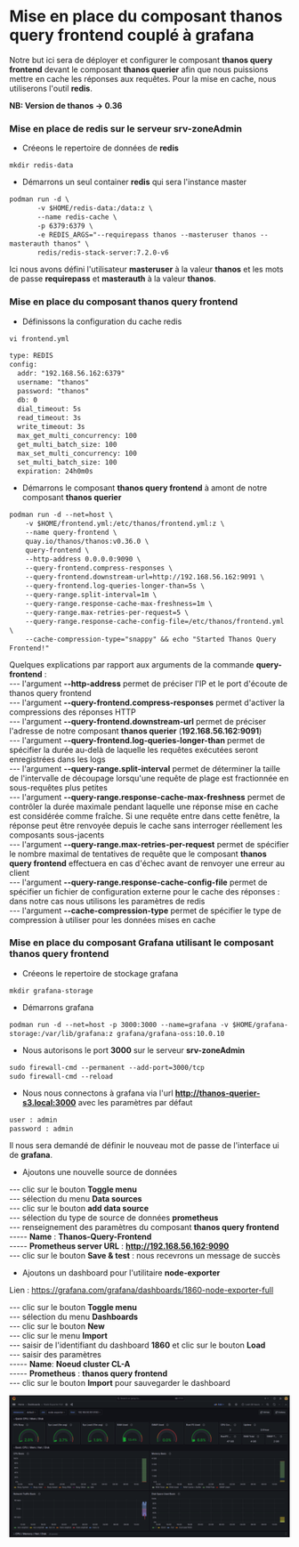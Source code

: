 # Mise en place du composant thanos query frontend couplé à grafana

Notre but ici sera de déployer et configurer le composant **thanos query frontend** devant le composant **thanos querier** afin que nous puissions mettre en cache les réponses aux requêtes. Pour la mise en cache, nous utiliserons l'outil **redis**.

**NB: Version de thanos -> 0.36**

### Mise en place de redis sur le serveur srv-zoneAdmin

- Créeons le repertoire de données de **redis**

```
mkdir redis-data
```

- Démarrons un seul container **redis** qui sera l'instance master

```
podman run -d \
       -v $HOME/redis-data:/data:z \ 
       --name redis-cache \ 
       -p 6379:6379 \
       -e REDIS_ARGS="--requirepass thanos --masteruser thanos --masterauth thanos" \
       redis/redis-stack-server:7.2.0-v6
```

Ici nous avons défini l'utilisateur **masteruser** à la valeur **thanos** et les mots de passe **requirepass** et **masterauth** à la valeur **thanos**.

### Mise en place du composant thanos query frontend

- Définissons la configuration du cache redis

```
vi frontend.yml
```

```
type: REDIS
config:
  addr: "192.168.56.162:6379"
  username: "thanos"
  password: "thanos"
  db: 0
  dial_timeout: 5s
  read_timeout: 3s
  write_timeout: 3s
  max_get_multi_concurrency: 100
  get_multi_batch_size: 100
  max_set_multi_concurrency: 100
  set_multi_batch_size: 100
  expiration: 24h0m0s
```

- Démarrons le composant **thanos query frontend** à amont de notre composant **thanos querier**

```
podman run -d --net=host \
    -v $HOME/frontend.yml:/etc/thanos/frontend.yml:z \
    --name query-frontend \
    quay.io/thanos/thanos:v0.36.0 \
    query-frontend \
    --http-address 0.0.0.0:9090 \
    --query-frontend.compress-responses \
    --query-frontend.downstream-url=http://192.168.56.162:9091 \
    --query-frontend.log-queries-longer-than=5s \
    --query-range.split-interval=1m \
    --query-range.response-cache-max-freshness=1m \
    --query-range.max-retries-per-request=5 \
    --query-range.response-cache-config-file=/etc/thanos/frontend.yml \
    --cache-compression-type="snappy" && echo "Started Thanos Query Frontend!"
```

Quelques explications par rapport aux arguments de la commande **query-frontend** : <br>
--- l'argument **--http-address** permet de préciser l'IP et le port d'écoute de thanos query frontend <br>
--- l'argument **--query-frontend.compress-responses** permet d'activer la compressions des réponses HTTP <br>
--- l'argument **--query-frontend.downstream-url** permet de préciser l'adresse de notre composant **thanos querier** (**192.168.56.162:9091**) <br>
--- l'argument **--query-frontend.log-queries-longer-than** permet de spécifier la durée au-delà de laquelle les requêtes exécutées seront enregistrées dans les logs <br>
--- l'argument **--query-range.split-interval** permet de déterminer la taille de l'intervalle de découpage lorsqu'une requête de plage est fractionnée en sous-requêtes plus petites <br>
--- l'argument **--query-range.response-cache-max-freshness** permet de contrôler la durée maximale pendant laquelle une réponse mise en cache est considérée comme fraîche. Si une requête entre dans cette fenêtre, la réponse peut être renvoyée depuis le cache sans interroger réellement les composants sous-jacents <br>
--- l'argument **--query-range.max-retries-per-request** permet de spécifier le nombre maximal de tentatives de requête que le composant **thanos query frontend** effectuera en cas d'échec avant de renvoyer une erreur au client <br>
--- l'argument **--query-range.response-cache-config-file** permet de spécifier un fichier de configuration externe pour le cache des réponses : dans notre cas nous utilisons les paramètres de redis <br>
--- l'argument **--cache-compression-type** permet de spécifier le type de compression à utiliser pour les données mises en cache

### Mise en place du composant Grafana utilisant le composant thanos query frontend

- Créeons le repertoire de stockage grafana

```
mkdir grafana-storage
```

- Démarrons grafana

```
podman run -d --net=host -p 3000:3000 --name=grafana -v $HOME/grafana-storage:/var/lib/grafana:z grafana/grafana-oss:10.0.10
```

- Nous autorisons le port **3000** sur le serveur **srv-zoneAdmin**

```
sudo firewall-cmd --permanent --add-port=3000/tcp
sudo firewall-cmd --reload
```

- Nous nous connectons à grafana via l'url **http://thanos-querier-s3.local:3000** avec les paramètres par défaut

```
user : admin
password : admin
```

Il nous sera demandé de définir le nouveau mot de passe de l'interface ui de **grafana**.

- Ajoutons une nouvelle source de données

--- clic sur le bouton **Toggle menu** <br>
--- sélection du menu **Data sources** <br>
--- clic sur le bouton **add data source** <br>
--- sélection du type de source de données **prometheus** <br>
--- renseignement des paramètres du composant **thanos query frontend** <br>
----- **Name** : **Thanos-Query-Frontend** <br>
----- **Prometheus server URL** : **http://192.168.56.162:9090** <br>
--- clic sur le bouton **Save & test** : nous recevrons un message de succès

- Ajoutons un dashboard pour l'utilitaire **node-exporter**

Lien : https://grafana.com/grafana/dashboards/1860-node-exporter-full

--- clic sur le bouton **Toggle menu** <br>
--- sélection du menu **Dashboards** <br>
--- clic sur le bouton **New** <br>
--- clic sur le menu **Import** <br>
--- saisir de l'identifiant du dashboard **1860** et clic sur le bouton **Load** <br>
--- saisir des paramètres <br>
----- **Name**: **Noeud cluster CL-A** <br>
----- **Prometheus** : **thanos query frontend** <br>
--- clic sur le bouton **Import** pour sauvegarder le dashboard

![grafana-node-exporter.png](../images/grafana-node-exporter.png)